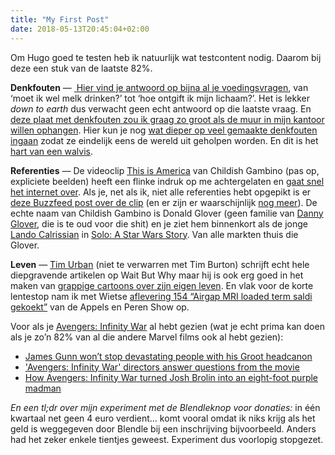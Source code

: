 ```yaml
---
title: "My First Post"
date: 2018-05-13T20:45:04+02:00
---
```


Om Hugo goed te testen heb ik natuurlijk wat testcontent nodig. Daarom bij deze een stuk van de laatste 82%.

**Denkfouten** — [ Hier vind je antwoord op bijna al je voedingsvragen](http://amp.grubstreet.com/2018/03/ultimate-conversation-on-healthy-eating-and-nutrition.html), van ‘moet ik wel melk drinken?’ tot ‘hoe ontgift ik mijn lichaam?’. Het is lekker _down to earth_ dus verwacht geen echt antwoord op die laatste vraag. En [deze plaat met denkfouten zou ik graag zo groot als de muur in mijn kantoor willen ophangen](https://upload.wikimedia.org/wikipedia/commons/c/ce/Cognitive_Bias_Codex_With_Definitions%2C_an_Extension_of_the_work_of_John_Manoogian_by_Brian_Morrissette.jpg). Hier kun je nog [wat dieper op veel gemaakte denkfouten ingaan](https://betterhumans.coach.me/cognitive-bias-cheat-sheet-55a472476b18) zodat ze eindelijk eens de wereld uit geholpen worden. En dit is het [hart van een walvis](https://www.wired.com/story/how-scientists-preserved-a-440-pound-blue-whale-heart/).

**Referenties** — De videoclip [This is America](https://youtu.be/VYOjWnS4cMY) van Childish Gambino (pas op, expliciete beelden) heeft een flinke indruk op me achtergelaten en [gaat snel het internet over](https://boingboing.net/2018/05/10/bears-repeat-watching.html). Als je, net als ik, niet alle referenties hebt opgepikt is er [deze Buzzfeed post over de clip](https://www.buzzfeed.com/kevinsmith/childish-gambino-hidden-meaning-this-is-america) (en er zijn er waarschijnlijk [nog meer](https://twitter.com/vixtoriaclark/status/994017875231784960)). De echte naam van Childish Gambino is Donald Glover (geen familie van [Danny Glover](https://www.imdb.com/name/nm0000418/), die is te oud voor die shit) en je ziet hem binnenkort als de jonge [Lando Calrissian](https://en.wikipedia.org/wiki/Lando_Calrissian) in [Solo: A Star Wars Story](https://www.imdb.com/title/tt3778644/). Van alle markten thuis die Glover.

**Leven** — [Tim Urban](https://waitbutwhy.com/wait-but-who) (niet te verwarren met Tim Burton) schrijft echt hele diepgravende artikelen op Wait But Why maar hij is ook erg goed in het maken van [grappige cartoons over zijn eigen leven](https://waitbutwhy.com/2018/04/coffee-shop-debacle.html). En vlak voor de korte lentestop nam ik met Wietse [aflevering 154 “Airgap MRI loaded term saldi gekoekt”](http://appelsenperenshow.nl/aflevering/2018/4/26/154-airgap-mri-loaded-term-saldi-gekoekt) van de Appels en Peren Show op.

Voor als je [Avengers: Infinity War](https://en.wikipedia.org/wiki/Avengers:_Infinity_War) al hebt gezien (wat je echt prima kan doen als je zo’n 82% van al die andere Marvel films ook al hebt gezien):

- [James Gunn won’t stop devastating people with his Groot headcanon](https://www.theverge.com/2018/5/7/17326878/james-gunn-groot-avengers-infinity-war-final-words-twitter)
- ['Avengers: Infinity War' directors answer questions from the movie](http://www.businessinsider.com/avengers-infinity-war-directors-answer-movie-questions-2018-5?international=true&r=US&IR=T)
- [How Avengers: Infinity War turned Josh Brolin into an eight-foot purple madman](https://www.theverge.com/2018/5/10/17340488/avengers-infinity-war-marvel-thanos-visual-effects-digital-domain)

_En een tl;dr over mijn experiment met de Blendleknop voor donaties:_ in één kwartaal net geen 4 euro verdient… komt vooral omdat ik niks krijg als het geld is weggegeven door Blendle bij een inschrijving bijvoorbeeld. Anders had het zeker enkele tientjes geweest. Experiment dus voorlopig stopgezet.
